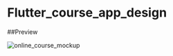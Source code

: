 # Flutter_course_app_design

##Preview

![online_course_mockup](https://user-images.githubusercontent.com/38382273/115584164-3c654100-a2d3-11eb-8d6e-57eb68675f30.png)
